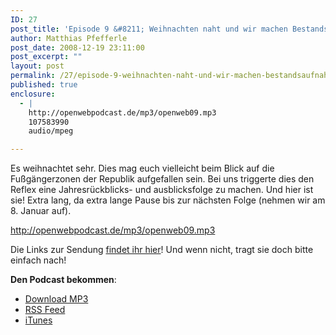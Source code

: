 ```yaml
---
ID: 27
post_title: 'Episode 9 &#8211; Weihnachten naht und wir machen Bestandsaufnahme'
author: Matthias Pfefferle
post_date: 2008-12-19 23:11:00
post_excerpt: ""
layout: post
permalink: /27/episode-9-weihnachten-naht-und-wir-machen-bestandsaufnahme/
published: true
enclosure:
  - |
    http://openwebpodcast.de/mp3/openweb09.mp3
    107583990
    audio/mpeg

---
```

Es weihnachtet sehr. Dies mag euch vielleicht beim Blick auf die Fußgängerzonen der Republik aufgefallen sein. Bei uns triggerte dies den Reflex eine Jahresrückblicks- und ausblicksfolge zu machen. Und hier ist sie! Extra lang, da extra lange Pause bis zur nächsten Folge (nehmen wir am 8. Januar auf).

http://openwebpodcast.de/mp3/openweb09.mp3

Die Links zur Sendung <a href="http://openweb.mixxt.de/networks/wiki/index.episode-9">findet ihr hier</a>! Und wenn nicht, tragt sie doch bitte einfach nach!

<strong>Den Podcast bekommen</strong>:
<ul><li><a href="http://openwebpodcast.de/mp3/openweb09.mp3">Download MP3</a></li>
<li><a href="http://feeds.feedburner.com/openwebcast">RSS Feed</a></li>
<li><a href="http://phobos.apple.com/WebObjects/MZStore.woa/wa/viewPodcast?id=294732929">iTunes</a></li></ul>
